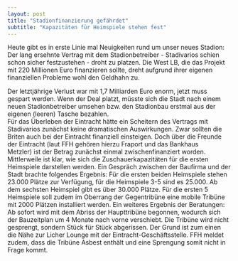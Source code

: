 ```yaml
---
layout: post
title: "Stadionfinanzierung gefährdet"
subtitle: "Kapazitäten für Heimspiele stehen fest"
---
```


Heute gibt es in erste Linie mal Neuigkeiten rund um unser neues Stadion: Der lang ersehnte Vertrag mit dem Stadionbetreiber - Stadivarios schien schon sicher festzustehen - droht zu platzen. Die West LB, die das Projekt mit 220 Millionen Euro finanzieren sollte, dreht aufgrund ihrer eigenen finanziellen Probleme wohl den Geldhahn zu. 

Der letztjährige Verlust war mit 1,7 Milliarden Euro enorm, jetzt muss gespart werden. Wenn der Deal platzt, müsste sich die Stadt nach einem neuen Stadionbetreiber umsehen bzw. den Stadionbau erstmal aus der eigenen (leeren) Tasche bezahlen.  
Für das Überleben der Eintracht hätte ein Scheitern des Vertrags mit Stadivarios zunächst keine dramatischen Auswirkungen. Zwar sollten die Briten auch bei der Eintracht finanziell einsteigen. Doch über die Freunde der Eintracht (laut FFH gehören hierzu Fraport und das Bankhaus Metzler) ist der Betrag zunächst einmal zwischenfinanziert worden.  
Mittlerweile ist klar, wie sich die Zuschauerkapazitäten für die ersten Heimspiele darstellen werden. Ein Gespräch zwischen der Baufirma und der Stadt brachte folgendes Ergebnis: Für die ersten beiden Heimspiele stehen 23.000 Plätze zur Verfügung, für die Heimspiele 3-5 sind es 25.000. Ab dem sechsten Heimspiel gibt es über 30.000 Plätze. Für die ersten 5 Heimspiele soll zudem im Oberrang der Gegentribüne eine mobile Tribüne mit 2000 Plätzen installiert werden. Ein weiteres Ergebnis der Beratungen: Ab sofort wird mit dem Abriss der Haupttribüne begonnen, wodurch sich der Bauzeitplan um 4 Monate nach vorne verschiebt. Die Tribüne wird nicht gesprengt, sondern Stück für Stück abgerissen. Der Grund ist zum einen die Nähe zur Licher Lounge mit der Eintracht-Geschäftsstelle. FFH meldet zudem, dass die Tribüne Asbest enthält und eine Sprengung somit nicht in Frage kommt.
